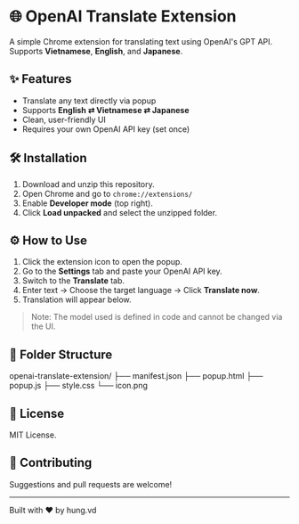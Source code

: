 # 🌐 OpenAI Translate Extension

A simple Chrome extension for translating text using OpenAI's GPT API. Supports **Vietnamese**, **English**, and **Japanese**.

## ✨ Features

- Translate any text directly via popup
- Supports **English ⇄ Vietnamese ⇄ Japanese**
- Clean, user-friendly UI
- Requires your own OpenAI API key (set once)

## 🛠 Installation

1. Download and unzip this repository.
2. Open Chrome and go to `chrome://extensions/`
3. Enable **Developer mode** (top right).
4. Click **Load unpacked** and select the unzipped folder.

## ⚙️ How to Use

1. Click the extension icon to open the popup.
2. Go to the **Settings** tab and paste your OpenAI API key.
3. Switch to the **Translate** tab.
4. Enter text → Choose the target language → Click **Translate now**.
5. Translation will appear below.

> Note: The model used is defined in code and cannot be changed via the UI.

## 📁 Folder Structure

openai-translate-extension/
├── manifest.json
├── popup.html
├── popup.js
├── style.css
└── icon.png


## 📝 License

MIT License.

## 🙌 Contributing

Suggestions and pull requests are welcome!

---

Built with ❤️ by hung.vd
